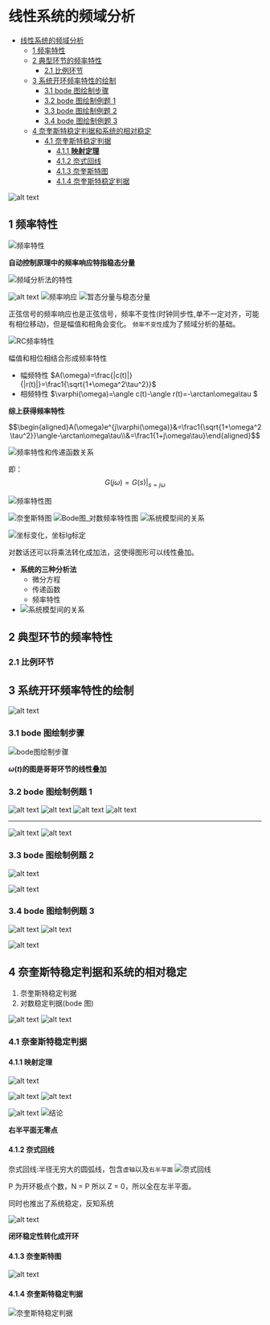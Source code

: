 # 线性系统的频域分析

- [线性系统的频域分析](#线性系统的频域分析)
  - [1 频率特性](#1-频率特性)
  - [2 典型环节的频率特性](#2-典型环节的频率特性)
    - [2.1 比例环节](#21-比例环节)
  - [3 系统开环频率特性的绘制](#3-系统开环频率特性的绘制)
    - [3.1 bode 图绘制步骤](#31-bode-图绘制步骤)
    - [3.2 bode 图绘制例题 1](#32-bode-图绘制例题-1)
    - [3.3 bode 图绘制例题 2](#33-bode-图绘制例题-2)
    - [3.4 bode 图绘制例题 3](#34-bode-图绘制例题-3)
  - [4 奈奎斯特稳定判据和系统的相对稳定](#4-奈奎斯特稳定判据和系统的相对稳定)
    - [4.1 奈奎斯特稳定判据](#41-奈奎斯特稳定判据)
      - [4.1.1 **映射定理**](#411-映射定理)
      - [4.1.2 奈式回线](#412-奈式回线)
      - [4.1.3 奈奎斯特图](#413-奈奎斯特图)
      - [4.1.4 奈奎斯特稳定判据](#414-奈奎斯特稳定判据)

![alt text](image.png)

## 1 频率特性

![频率特性](image-1.png)

**自动控制原理中的频率响应特指稳态分量**

![频域分析法的特性](image-2.png)

![alt text](image-3.png)
![频率响应](image-4.png)
![暂态分量与稳态分量](image-5.png)

正弦信号的频率响应也是正弦信号，频率不变性(时钟同步性,单不一定对齐，可能有相位移动)，但是幅值和相角会变化。
`频率不变性`成为了频域分析的基础。

![RC频率特性](image-6.png)

幅值和相位相结合形成频率特性

- 幅频特性
  $A(\omega)=\frac{|c(t)|}{|r(t)|}=\frac1{\sqrt{1+\omega^2\tau^2}}$
- 相频特性
  $\varphi(\omega)=\angle c(t)-\angle r(t)=-\arctan\omega\tau $

**综上获得频率特性**

$$\begin{aligned}A(\omega)e^{j\varphi(\omega)}&=\frac1{\sqrt{1+\omega^2\tau^2}}\angle-\arctan\omega\tau\\&=\frac1{1+j\omega\tau}\end{aligned}$$

![频率特性和传递函数关系](image-7.png)

即：
$$G(j\omega)=G(s)|_{s=j\omega}$$

![频率特性图](image-8.png)

![奈奎斯特图](image-9.png)
![Bode图_对数频率特性图](image-10.png)
![系统模型间的关系](image-11.png)

![坐标变化，坐标lg标定](image-12.png)

对数话还可以将乘法转化成加法，这使得图形可以线性叠加。

- **系统的三种分析法**
  - 微分方程
  - 传递函数
  - 频率特性
- ![系统模型间的关系](image-11.png)

## 2 典型环节的频率特性

### 2.1 比例环节

## 3 系统开环频率特性的绘制

![alt text](image-13.png)

### 3.1 bode 图绘制步骤

![bode图绘制步骤](image-14.png)

**$\omega(t)$的图是哥哥环节的线性叠加**

### 3.2 bode 图绘制例题 1

![alt text](image-15.png)
![alt text](image-18.png)
![alt text](image-19.png)
![alt text](image-20.png)

---

![alt text](image-16.png)
![alt text](image-17.png)

### 3.3 bode 图绘制例题 2

![alt text](image-21.png)

![alt text](image-22.png)

### 3.4 bode 图绘制例题 3

![alt text](image-23.png)
![alt text](image-24.png)

![alt text](image-25.png)

## 4 奈奎斯特稳定判据和系统的相对稳定

1. 奈奎斯特稳定判据
2. 对数稳定判据(bode 图)

![alt text](image-27.png)
![alt text](image-26.png)

### 4.1 奈奎斯特稳定判据

#### 4.1.1 **映射定理**

![alt text](image-28.png)

![alt text](image-29.png)
![alt text](image-30.png)

![alt text](image-31.png)
![结论](image-32.png)

**右半平面无零点**

#### 4.1.2 奈式回线

奈式回线:半径无穷大的圆弧线，包含`虚轴`以及`右半平面`
![奈式回线](image-33.png)

P 为开环极点个数，N = P 所以 Z = 0，所以全在左半平面。

同时也推出了系统稳定，反知系统

![alt text](image-34.png)

**闭环稳定性转化成开环**

#### 4.1.3 奈奎斯特图

![alt text](image-35.png)

#### 4.1.4 奈奎斯特稳定判据

![奈奎斯特稳定判据](image-36.png)
